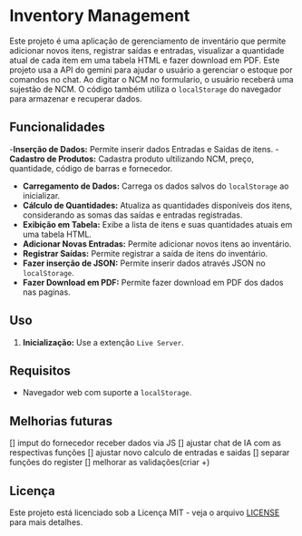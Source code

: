# Inventory Management

Este projeto é uma aplicação de gerenciamento de inventário que permite adicionar novos itens, registrar saídas e entradas, visualizar a quantidade atual de cada item em uma tabela HTML e fazer download em PDF.
Este projeto usa a API do gemini para ajudar o usuário a gerenciar o estoque por comandos no chat.
Ao digitar o NCM no formulario, o usuário receberá uma sujestão de NCM.
O código também  utiliza o `localStorage` do navegador para armazenar e recuperar dados.


## Funcionalidades
-**Inserção de Dados:** Permite inserir dados Entradas e Saidas de itens.
-**Cadastro de Produtos:** Cadastra produto ultilizando NCM, preço, quantidade, código de barras e fornecedor.
- **Carregamento de Dados:** Carrega os dados salvos do `localStorage` ao inicializar.
- **Cálculo de Quantidades:** Atualiza as quantidades disponíveis dos itens, considerando as somas das saídas e entradas registradas.
- **Exibição em Tabela:** Exibe a lista de itens e suas quantidades atuais em uma tabela HTML.
- **Adicionar Novas Entradas:** Permite adicionar novos itens ao inventário.
- **Registrar Saídas:** Permite registrar a saída de itens do inventário.
- **Fazer inserção de JSON:** Permite inserir dados através JSON no `localStorage`.
- **Fazer Download em PDF:** Permite fazer download em PDF dos dados nas paginas.

## Uso

1. **Inicialização:** Use a extenção `Live Server`.

## Requisitos

- Navegador web com suporte a `localStorage`.

## Melhorias futuras

[] imput do fornecedor receber dados via JS
[] ajustar chat de IA com as respectivas funções
[] ajustar novo calculo de entradas e saidas
[] separar funções do register
[] melhorar as validações(criar +)  

## Licença

Este projeto está licenciado sob a Licença MIT - veja o arquivo [LICENSE](https://github.com/Raposa-Dev/Inventory-management/blob/main/LICENSE) para mais detalhes.


